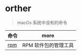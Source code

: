 # orther

> macOs 系统中没有的命令

| 命令                              | more                 |
| --------------------------------- | -------------------- |
| [rpm](http://man.linuxde.net/rpm) | RPM 软件包的管理工具 |
